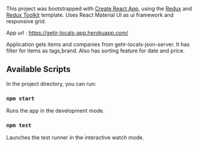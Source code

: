 This project was bootstrapped with [Create React App](https://github.com/facebook/create-react-app), using the [Redux](https://redux.js.org/) and [Redux Toolkit](https://redux-toolkit.js.org/) template. Uses React Material UI as ui framework and responsive grid.

App url : https://getir-locals-app.herokuapp.com/

Application gets items and companies from getir-locals-json-server. It has filter for items as tags,brand. Also has sorting feature for date and price.

## Available Scripts

In the project directory, you can run:

### `npm start`

Runs the app in the development mode.

### `npm test`

Launches the test runner in the interactive watch mode.<br />
